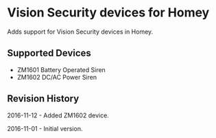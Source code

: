 # Vision Security devices for Homey

Adds support for Vision Security devices in Homey.

## Supported Devices

* ZM1601 Battery Operated Siren
* ZM1602 DC/AC Power Siren

## Revision History

2016-11-12 - Added ZM1602 device.

2016-11-01 - Initial version.